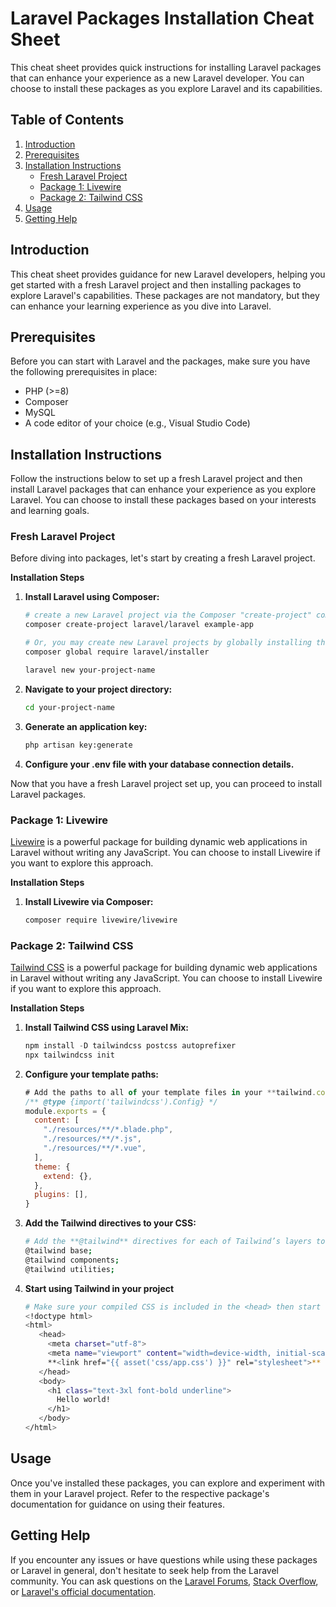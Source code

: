# Laravel Packages Installation Cheat Sheet

This cheat sheet provides quick instructions for installing Laravel packages that can enhance your experience as a new Laravel developer. You can choose to install these packages as you explore Laravel and its capabilities.

## Table of Contents

1. [Introduction](#introduction)
2. [Prerequisites](#prerequisites)
3. [Installation Instructions](#installation-instructions)
   - [Fresh Laravel Project](#fresh-laravel-project)
   - [Package 1: Livewire](#package-1-livewire)
   - [Package 2: Tailwind CSS](#package-2-tailwind-css)
4. [Usage](#usage)
5. [Getting Help](#getting-help)

## Introduction

This cheat sheet provides guidance for new Laravel developers, helping you get started with a fresh Laravel project and then installing packages to explore Laravel's capabilities. These packages are not mandatory, but they can enhance your learning experience as you dive into Laravel.

## Prerequisites

Before you can start with Laravel and the packages, make sure you have the following prerequisites in place:

-   PHP (>=8)
-   Composer
-   MySQL
-   A code editor of your choice (e.g., Visual Studio Code)

## Installation Instructions

Follow the instructions below to set up a fresh Laravel project and then install Laravel packages that can enhance your experience as you explore Laravel. You can choose to install these packages based on your interests and learning goals.

### Fresh Laravel Project

Before diving into packages, let's start by creating a fresh Laravel project.

**Installation Steps**

1. **Install Laravel using Composer:**
   ```bash
   # create a new Laravel project via the Composer "create-project" command:
   composer create-project laravel/laravel example-app

   # Or, you may create new Laravel projects by globally installing the Laravel installer via Composer.
   composer global require laravel/installer

   laravel new your-project-name

2. **Navigate to your project directory:**
   ```bash
   cd your-project-name

3. **Generate an application key:**
   ```bash
   php artisan key:generate

4. **Configure your .env file with your database connection details.**

Now that you have a fresh Laravel project set up, you can proceed to install Laravel packages.

### Package 1: Livewire

[Livewire](https://laravel-livewire.com/) is a powerful package for building dynamic web applications in Laravel without writing any JavaScript. You can choose to install Livewire if you want to explore this approach.

**Installation Steps**

1. **Install Livewire via Composer:**
   ```bash
   composer require livewire/livewire

### Package 2: Tailwind CSS

[Tailwind CSS](https://tailwindcss.com/docs/guides/laravel#mix) is a powerful package for building dynamic web applications in Laravel without writing any JavaScript. You can choose to install Livewire if you want to explore this approach.

**Installation Steps**

1. **Install Tailwind CSS using Laravel Mix:**
   ```javascript
   npm install -D tailwindcss postcss autoprefixer
   npx tailwindcss init

2. **Configure your template paths:**
   ```javascript
   # Add the paths to all of your template files in your **tailwind.config.js** file.
   /** @type {import('tailwindcss').Config} */
   module.exports = {
     content: [
       "./resources/**/*.blade.php",
       "./resources/**/*.js",
       "./resources/**/*.vue",
     ],
     theme: {
       extend: {},
     },
     plugins: [],
   }

3. **Add the Tailwind directives to your CSS:**
   ```bash
   # Add the **@tailwind** directives for each of Tailwind’s layers to your **./resources/css/app.css** file.
   @tailwind base;
   @tailwind components;
   @tailwind utilities;

4. **Start using Tailwind in your project**
   ```bash
   # Make sure your compiled CSS is included in the <head> then start using Tailwind’s utility classes to style your content.
   <!doctype html>
   <html>
      <head>
        <meta charset="utf-8">
        <meta name="viewport" content="width=device-width, initial-scale=1.0">
        **<link href="{{ asset('css/app.css') }}" rel="stylesheet">** 
      </head>
      <body>
        <h1 class="text-3xl font-bold underline">
          Hello world!
        </h1>
      </body>
   </html>
   
## Usage

Once you've installed these packages, you can explore and experiment with them in your Laravel project. Refer to the respective package's documentation for guidance on using their features.

## Getting Help

If you encounter any issues or have questions while using these packages or Laravel in general, don't hesitate to seek help from the Laravel community. You can ask questions on the [Laravel Forums](https://laracasts.com/discuss), [Stack Overflow](https://stackoverflow.com/questions/tagged/laravel), or [Laravel's official documentation](https://laravel.com/docs).



